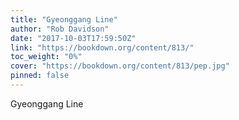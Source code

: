 ```yaml
---
title: "Gyeonggang Line"
author: "Rob Davidson"
date: "2017-10-03T17:59:50Z"
link: "https://bookdown.org/content/813/"
toc_weight: "0%"
cover: "https://bookdown.org/content/813/pep.jpg"
pinned: false
---
```


Gyeonggang Line
